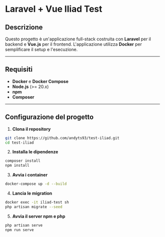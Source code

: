# Laravel + Vue Iliad Test

## Descrizione
Questo progetto è un'applicazione full-stack costruita con **Laravel** per il backend e **Vue.js** per il frontend. L'applicazione utilizza **Docker** per semplificare il setup e l'esecuzione.

---

## Requisiti
- **Docker** e **Docker Compose**
- **Node.js** (>= 20.x)
- **npm**
- **Composer**

---

## Configurazione del progetto
1. **Clona il repository**
```bash
git clone https://github.com/andyts93/test-iliad.git
cd test-iliad
```
2. **Installa le dipendenze**
```bash
composer install
npm install
```
3. **Avvia i container**
```bash
docker-compose up -d --build
```
4. **Lancia le migration**
```bash
docker exec -it iliad-test sh
php artisan migrate --seed
```
5. **Avvia il server npm e php**
```bash
php artisan serve
npm run serve
```